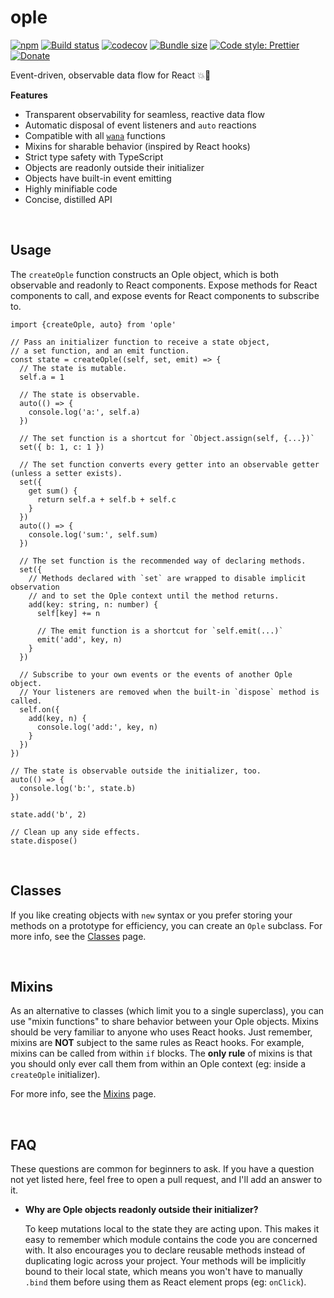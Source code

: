# ople

[![npm](https://img.shields.io/npm/v/ople.svg)](https://www.npmjs.com/package/ople)
[![Build status](https://travis-ci.org/alloc/ople.svg?branch=master)](https://travis-ci.org/alloc/ople)
[![codecov](https://codecov.io/gh/alloc/ople/branch/master/graph/badge.svg)](https://codecov.io/gh/alloc/ople)
[![Bundle size](https://badgen.net/bundlephobia/min/ople)](https://bundlephobia.com/result?p=ople)
[![Code style: Prettier](https://img.shields.io/badge/code_style-prettier-ff69b4.svg)](https://github.com/prettier/prettier)
[![Donate](https://img.shields.io/badge/Donate-PayPal-green.svg)](https://paypal.me/alecdotbiz)

Event-driven, observable data flow for React 💥👀

**Features**

- Transparent observability for seamless, reactive data flow
- Automatic disposal of event listeners and `auto` reactions
- Compatible with all [`wana`](https://github.com/alloc/wana) functions
- Mixins for sharable behavior (inspired by React hooks)
- Strict type safety with TypeScript
- Objects are readonly outside their initializer
- Objects have built-in event emitting
- Highly minifiable code
- Concise, distilled API

&nbsp;

## Usage

The `createOple` function constructs an Ople object, which is both observable
and readonly to React components. Expose methods for React components to call,
and expose events for React components to subscribe to.

```tsx
import {createOple, auto} from 'ople'

// Pass an initializer function to receive a state object,
// a set function, and an emit function.
const state = createOple((self, set, emit) => {
  // The state is mutable.
  self.a = 1

  // The state is observable.
  auto(() => {
    console.log('a:', self.a)
  })

  // The set function is a shortcut for `Object.assign(self, {...})`
  set({ b: 1, c: 1 })

  // The set function converts every getter into an observable getter (unless a setter exists).
  set({
    get sum() {
      return self.a + self.b + self.c
    }
  })
  auto(() => {
    console.log('sum:', self.sum)
  })

  // The set function is the recommended way of declaring methods.
  set({
    // Methods declared with `set` are wrapped to disable implicit observation
    // and to set the Ople context until the method returns.
    add(key: string, n: number) {
      self[key] += n

      // The emit function is a shortcut for `self.emit(...)`
      emit('add', key, n)
    }
  })

  // Subscribe to your own events or the events of another Ople object.
  // Your listeners are removed when the built-in `dispose` method is called.
  self.on({
    add(key, n) {
      console.log('add:', key, n)
    }
  })
})

// The state is observable outside the initializer, too.
auto(() => {
  console.log('b:', state.b)
})

state.add('b', 2)

// Clean up any side effects.
state.dispose()
```

&nbsp;

## Classes

If you like creating objects with `new` syntax or you prefer storing your methods
on a prototype for efficiency, you can create an `Ople` subclass. For more info,
see the [Classes](./docs/classes.md) page.

&nbsp;

## Mixins

As an alternative to classes (which limit you to a single superclass), you can
use "mixin functions" to share behavior between your Ople objects. Mixins should
be very familiar to anyone who uses React hooks. Just remember, mixins are **NOT**
subject to the same rules as React hooks. For example, mixins can be called from
within `if` blocks. The **only rule** of mixins is that you should only ever call
them from within an Ople context (eg: inside a `createOple` initializer).

For more info, see the [Mixins](./docs/mixins.md) page.

&nbsp;

## FAQ

These questions are common for beginners to ask. If you have a question not yet
listed here, feel free to open a pull request, and I'll add an answer to it.

- **Why are Ople objects readonly outside their initializer?**

  To keep mutations local to the state they are acting upon. This makes it
  easy to remember which module contains the code you are concerned with.
  It also encourages you to declare reusable methods instead of duplicating
  logic across your project. Your methods will be implicitly bound to their
  local state, which means you won't have to manually `.bind` them before
  using them as React element props (eg: `onClick`).
